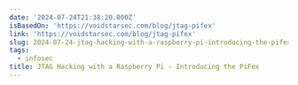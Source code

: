 ```yaml
---
date: '2024-07-24T21:38:20.000Z'
isBasedOn: 'https://voidstarsec.com/blog/jtag-pifex'
link: 'https://voidstarsec.com/blog/jtag-pifex'
slug: 2024-07-24-jtag-hacking-with-a-raspberry-pi-introducing-the-pifex
tags:
  - infosec
title: JTAG Hacking with a Raspberry Pi - Introducing the PiFex
---
```

 
